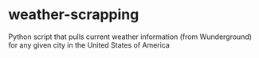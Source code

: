 # weather-scrapping
Python script that pulls current weather information (from Wunderground) for any given city in the United States of America 

